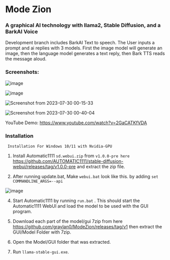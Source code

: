 # Mode Zion
### A graphical AI technology with llama2, Stable Diffusion, and a BarkAI Voice

Development branch includes BarkAI Text to speech. The User inputs a prompt and ai replies with 3 models. First the image model will generate an image, then the language model generates a text reply, then Bark TTS reads the message aloud.

### Screenshots:

![image](https://github.com/graylan0/ModeZion/assets/34530588/2d4ed3cf-4562-428a-94b3-68d5c6e347e1)

![image](https://github.com/graylan0/ModeZion/assets/34530588/1a9f08a3-f092-4180-a854-4ab48a04cf99)


![Screenshot from 2023-07-30 00-15-33](https://github.com/graylan0/ModeZion/assets/34530588/5fa93ebe-d4ac-4a60-b36f-cb8cade99450)


![Screenshot from 2023-07-30 00-40-04](https://github.com/graylan0/ModeZion/assets/34530588/9eafe437-8005-4b81-a4a8-9a038d9d689a)


YouTube Demo:
https://www.youtube.com/watch?v=2GaCATKfVDA

### Installation
``` Installation For Windows 10/11 with Nvidia-GPU```

1. Install Automatic1111  `sd.webui.zip` from `v1.0.0-pre here` https://github.com/AUTOMATIC1111/stable-diffusion-webui/releases/tag/v1.0.0-pre and extract the zip file.

   
3. After running update.bat, Make `webui.bat` look like this. by adding `set COMMANDLINE_ARGS=--api`

![image](https://github.com/graylan0/ModeZion/assets/34530588/3d0c4be9-61ca-4936-9216-11b6916ee98a)

4. Start Automatic1111 by running `run.bat` . This should start the Automatic1111 WebUI and load the model to be used with the GUI program.
   
5. Download each part of the model/gui 7zip from here https://github.com/graylan0/ModeZion/releases/tag/v1 then extract the GUI/Model Folder with 7zip.

6. Open the Model/GUI folder that was extracted.

7. Run `llama-stable-gui.exe`. 
